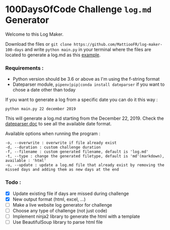 # 100DaysOfCode Challenge `log.md` Generator

Welcome to this Log Maker.

Download the files or `git clone https://github.com/MattiooFR/log-maker-100-days` and write `python main.py` in your terminal where the files are located to generate a log.md as this [example](log.md).

### Requirements :

* Python version should be 3.6 or above as I'm using the f-string format
* Dateparser module, `pipenv|pip|conda install dateparser` if you want to chose a date other than today

If you want to generate a log from a specific date you can do it this way :

`python main.py 22 december 2019`

This will generate a log.md starting from the December 22, 2019. Check the [dateparser doc](https://dateparser.readthedocs.io/en/latest/) to see all the available date format.

Available options when running the program :
```
-o, --overwrite : overwrite if file already exist
-d, --duration : custom challenge duration
-f, --filename : custom generated filename, default is 'log.md'
-t, --type : change the generated filetype, default is 'md'(markdown), available : 'html'
-u, --update : update a log.md file that already exist by removing the missed days and adding them as new days at the end
```

### Todo :

* [x] Update existing file if days are missed during challenge
* [x] New output format (html, excel, ...)
* [ ] Make a live website log generator for challenge
* [ ] Choose any type of challenge (not just code)
* [ ] Implement ninja2 library to generate the html with a template
* [ ] Use BeautifulSoup library to parse html file
